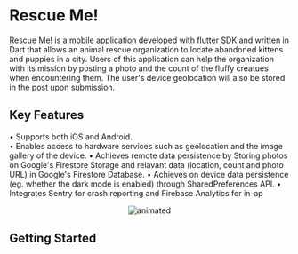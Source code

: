 # Rescue Me!

Rescue Me! is a mobile application developed with flutter SDK and written in Dart that allows an animal rescue organization to locate abandoned kittens and puppies in a city. Users of this application can help the organization with its mission by posting a photo and the count of the fluffy creatues when encountering them. The  user's device geolocation will also be stored in the post upon submission.   

## Key Features

• Supports both iOS and Android.</br>
•	Enables access to hardware services such as geolocation and the image gallery of the device.
•	Achieves remote data persistence by Storing photos on Google's Firestore Storage and relavant data (location, count and photo URL) in Google's Firestore Database.
•	Achieves on device data persistence (eg. whether the dark mode is enabled) through SharedPreferences API.
•	Integrates Sentry for crash reporting and Firebase Analytics for in-ap

<p align="center">
  <img src="Rescue_Me_example.gif" alt="animated" />
</p>

## Getting Started


